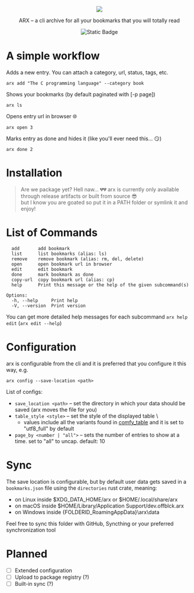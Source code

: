 <div align="center">
    <img src="https://github.com/offblck/arx/assets/example.png" />
</div>
<p align="center">ARX – a cli archive for all your bookmarks that you will totally read</p>
<p align="center"><img alt="Static Badge" src="https://img.shields.io/badge/version-0.1.0-blue"></p>

# A simple workflow

Adds a new entry. You can attach a category, url, status, tags, etc.
```
arx add "The C programming language" --category book
```
Shows your bookmarks (by default paginated with [-p page])
```
arx ls
```

Opens entry url in browser 🌐
```
arx open 3
```

Marks entry as done and hides it (like you'll ever need this... :smirk:)
```
arx done 2
```
# Installation
> Are we package yet?
Hell naw... 💔💔 arx is currently only available through release artifacts or built from source 😎 \
but I know you are goated so put it in a PATH folder or symlink it and enjoy!

# List of Commands
```
  add       add bookmark
  list      list bookmarks (alias: ls)
  remove    remove bookmark (alias: rm, del, delete)
  open      open bookmark url in browser
  edit      edit bookmark
  done      mark bookmark as done
  copy-url  copy bookmark url (alias: cp)
  help      Print this message or the help of the given subcommand(s)

Options:
  -h, --help     Print help
  -V, --version  Print version
```
You can get more detailed help messages for each subcommand `arx help edit` (`arx edit --help`)

# Configuration
arx is configurable from the cli and it is preferred that you configure it this way, e.g.

```
arx config --save-location <path>
```

List of configs:
- `save_location <path>` – set the directory in which your data should be saved (arx moves the file for you)
- `table_style <style>` – set the style of the displayed table \
  - values include all the variants found in [comfy_table](https://docs.rs/comfy-table/latest/comfy_table/presets/index.html) and it is set to "utf8_full" by default
- `page_by <number | "all">` – sets the number of entries to show at a time. set to "all" to uncap. default: 10

# Sync
The save location is configurable, but by default user data gets saved in a `bookmarks.json` file using the `directories` rust crate, meaning:

- on Linux inside $XDG_DATA_HOME/arx or $HOME/.local/share/arx
- on macOS inside $HOME/Library/Application Support/dev.offblck.arx
- on Windows inside {FOLDERID_RoamingAppData}\arx\data

Feel free to sync this folder with GitHub, Syncthing or your preferred synchronization tool

# Planned

- [ ] Extended configuration
- [ ] Upload to package registry (?)
- [ ] Built-in sync (?)
